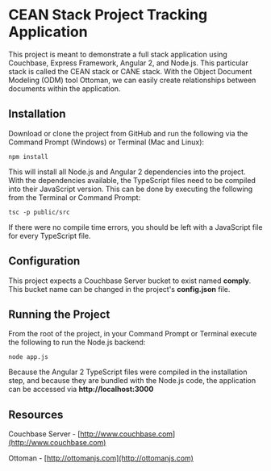 # CEAN Stack Project Tracking Application

This project is meant to demonstrate a full stack application using Couchbase, Express Framework, Angular 2, and Node.js.  This particular stack is called the CEAN stack or CANE stack.  With the Object Document Modeling (ODM) tool Ottoman, we can easily create relationships between documents within the application.

## Installation

Download or clone the project from GitHub and run the following via the Command Prompt (Windows) or Terminal (Mac and Linux):

```
npm install
```

This will install all Node.js and Angular 2 dependencies into the project.  With the dependencies available, the TypeScript files need to be compiled into their JavaScript version.  This can be done by executing the following from the Terminal or Command Prompt:

```
tsc -p public/src
```

If there were no compile time errors, you should be left with a JavaScript file for every TypeScript file.

## Configuration

This project expects a Couchbase Server bucket to exist named **comply**.  This bucket name can be changed in the project's **config.json** file.

## Running the Project

From the root of the project, in your Command Prompt or Terminal execute the following to run the Node.js backend:

```
node app.js
```

Because the Angular 2 TypeScript files were compiled in the installation step, and because they are bundled with the Node.js code, the application can be accessed via **http://localhost:3000**

## Resources

Couchbase Server - [http://www.couchbase.com](http://www.couchbase.com)

Ottoman - [http://ottomanjs.com](http://ottomanjs.com)
